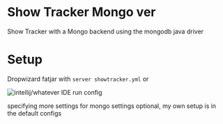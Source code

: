 # Show Tracker Mongo ver

Show Tracker with a Mongo backend using the mongodb java driver

# Setup

Dropwizard fatjar with `server showtracker.yml` or

![intellij/whatever IDE run config](http://media-cache-ec0.pinimg.com/originals/df/a7/f2/dfa7f2cf0e979fd05cbd281715c3ef27.jpg)

specifying more settings for mongo settings optional, my own setup is in the default configs
